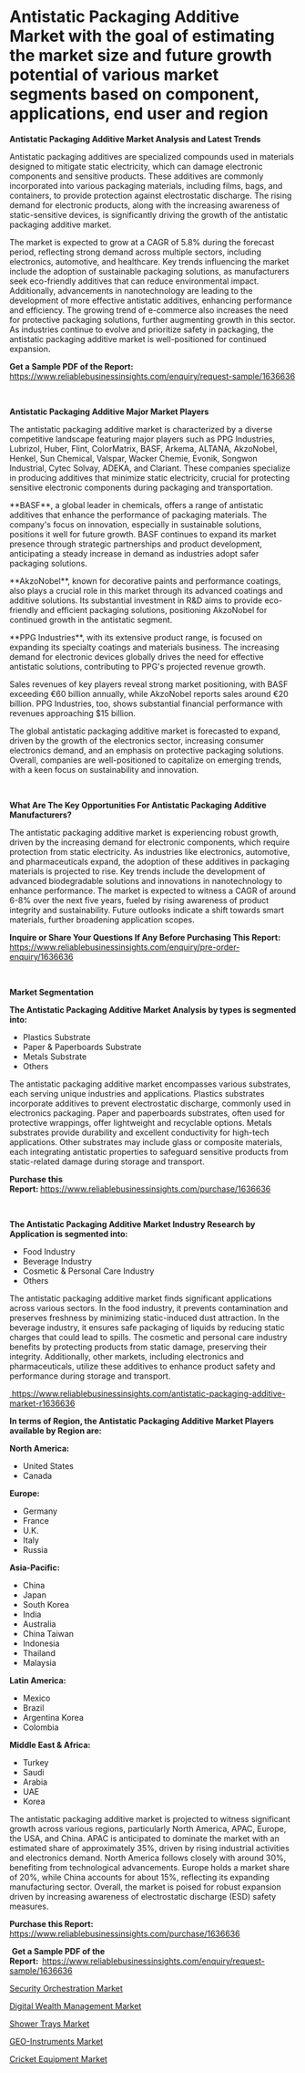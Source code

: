 <p><h1>Antistatic Packaging Additive Market with the goal of estimating the market size and future growth potential of various market segments based on component, applications, end user and region</h1></p><p><strong>Antistatic Packaging Additive Market Analysis and Latest Trends</strong></p>
<p><p>Antistatic packaging additives are specialized compounds used in materials designed to mitigate static electricity, which can damage electronic components and sensitive products. These additives are commonly incorporated into various packaging materials, including films, bags, and containers, to provide protection against electrostatic discharge. The rising demand for electronic products, along with the increasing awareness of static-sensitive devices, is significantly driving the growth of the antistatic packaging additive market.</p><p>The market is expected to grow at a CAGR of 5.8% during the forecast period, reflecting strong demand across multiple sectors, including electronics, automotive, and healthcare. Key trends influencing the market include the adoption of sustainable packaging solutions, as manufacturers seek eco-friendly additives that can reduce environmental impact. Additionally, advancements in nanotechnology are leading to the development of more effective antistatic additives, enhancing performance and efficiency. The growing trend of e-commerce also increases the need for protective packaging solutions, further augmenting growth in this sector. As industries continue to evolve and prioritize safety in packaging, the antistatic packaging additive market is well-positioned for continued expansion.</p></p>
<p><strong>Get a Sample PDF of the Report:&nbsp;</strong> <a href="https://www.reliablebusinessinsights.com/enquiry/request-sample/1636636">https://www.reliablebusinessinsights.com/enquiry/request-sample/1636636</a></p>
<p>&nbsp;</p>
<p><strong>Antistatic Packaging Additive Major Market Players</strong></p>
<p><p>The antistatic packaging additive market is characterized by a diverse competitive landscape featuring major players such as PPG Industries, Lubrizol, Huber, Flint, ColorMatrix, BASF, Arkema, ALTANA, AkzoNobel, Henkel, Sun Chemical, Valspar, Wacker Chemie, Evonik, Songwon Industrial, Cytec Solvay, ADEKA, and Clariant. These companies specialize in producing additives that minimize static electricity, crucial for protecting sensitive electronic components during packaging and transportation.</p><p>**BASF**, a global leader in chemicals, offers a range of antistatic additives that enhance the performance of packaging materials. The company's focus on innovation, especially in sustainable solutions, positions it well for future growth. BASF continues to expand its market presence through strategic partnerships and product development, anticipating a steady increase in demand as industries adopt safer packaging solutions.</p><p>**AkzoNobel**, known for decorative paints and performance coatings, also plays a crucial role in this market through its advanced coatings and additive solutions. Its substantial investment in R&D aims to provide eco-friendly and efficient packaging solutions, positioning AkzoNobel for continued growth in the antistatic segment.</p><p>**PPG Industries**, with its extensive product range, is focused on expanding its specialty coatings and materials business. The increasing demand for electronic devices globally drives the need for effective antistatic solutions, contributing to PPG's projected revenue growth.</p><p>Sales revenues of key players reveal strong market positioning, with BASF exceeding €60 billion annually, while AkzoNobel reports sales around €20 billion. PPG Industries, too, shows substantial financial performance with revenues approaching $15 billion.</p><p>The global antistatic packaging additive market is forecasted to expand, driven by the growth of the electronics sector, increasing consumer electronics demand, and an emphasis on protective packaging solutions. Overall, companies are well-positioned to capitalize on emerging trends, with a keen focus on sustainability and innovation.</p></p>
<p>&nbsp;</p>
<p><strong>What Are The Key Opportunities For Antistatic Packaging Additive Manufacturers?</strong></p>
<p><p>The antistatic packaging additive market is experiencing robust growth, driven by the increasing demand for electronic components, which require protection from static electricity. As industries like electronics, automotive, and pharmaceuticals expand, the adoption of these additives in packaging materials is projected to rise. Key trends include the development of advanced biodegradable solutions and innovations in nanotechnology to enhance performance. The market is expected to witness a CAGR of around 6-8% over the next five years, fueled by rising awareness of product integrity and sustainability. Future outlooks indicate a shift towards smart materials, further broadening application scopes.</p></p>
<p><strong>Inquire or Share Your Questions If Any Before Purchasing This Report:</strong> <a href="https://www.reliablebusinessinsights.com/enquiry/pre-order-enquiry/1636636">https://www.reliablebusinessinsights.com/enquiry/pre-order-enquiry/1636636</a></p>
<p>&nbsp;</p>
<p><strong>Market Segmentation</strong></p>
<p><strong>The Antistatic Packaging Additive Market Analysis by types is segmented into:</strong></p>
<p><ul><li>Plastics Substrate</li><li>Paper & Paperboards Substrate</li><li>Metals Substrate</li><li>Others</li></ul></p>
<p><p>The antistatic packaging additive market encompasses various substrates, each serving unique industries and applications. Plastics substrates incorporate additives to prevent electrostatic discharge, commonly used in electronics packaging. Paper and paperboards substrates, often used for protective wrappings, offer lightweight and recyclable options. Metals substrates provide durability and excellent conductivity for high-tech applications. Other substrates may include glass or composite materials, each integrating antistatic properties to safeguard sensitive products from static-related damage during storage and transport.</p></p>
<p><strong>Purchase this Report:&nbsp;</strong><a href="https://www.reliablebusinessinsights.com/purchase/1636636">https://www.reliablebusinessinsights.com/purchase/1636636</a></p>
<p>&nbsp;</p>
<p><strong>The Antistatic Packaging Additive Market Industry Research by Application is segmented into:</strong></p>
<p><ul><li>Food Industry</li><li>Beverage Industry</li><li>Cosmetic & Personal Care Industry</li><li>Others</li></ul></p>
<p><p>The antistatic packaging additive market finds significant applications across various sectors. In the food industry, it prevents contamination and preserves freshness by minimizing static-induced dust attraction. In the beverage industry, it ensures safe packaging of liquids by reducing static charges that could lead to spills. The cosmetic and personal care industry benefits by protecting products from static damage, preserving their integrity. Additionally, other markets, including electronics and pharmaceuticals, utilize these additives to enhance product safety and performance during storage and transport.</p></p>
<p><a href="https://www.reliablebusinessinsights.com/antistatic-packaging-additive-market-r1636636">&nbsp;https://www.reliablebusinessinsights.com/antistatic-packaging-additive-market-r1636636</a></p>
<p><strong>In terms of Region, the Antistatic Packaging Additive Market Players available by Region are:</strong></p>
<p>
    <p> <strong> North America: </strong>
        <ul>
            <li>United States</li>
            <li>Canada</li>
        </ul>
        </p> 
    <p> <strong> Europe: </strong>
        <ul>
            <li>Germany</li>
            <li>France</li>
            <li>U.K.</li>
            <li>Italy</li>
            <li>Russia</li>
        </ul>
        </p> 
    <p> <strong> Asia-Pacific: </strong>
        <ul>
            <li>China</li>
            <li>Japan</li>
            <li>South Korea</li>
            <li>India</li>
            <li>Australia</li>
            <li>China Taiwan</li>
            <li>Indonesia</li>
            <li>Thailand</li>
            <li>Malaysia</li>
        </ul>
        </p> 
    <p> <strong> Latin America: </strong>
        <ul>
            <li>Mexico</li>
            <li>Brazil</li>
            <li>Argentina Korea</li>
            <li>Colombia</li>
        </ul>
        </p> 
    <p> <strong> Middle East & Africa: </strong>
        <ul>
            <li>Turkey</li>
            <li>Saudi</li>
            <li>Arabia</li>
            <li>UAE</li>
            <li>Korea</li>
        </ul>
    </p>
    </p>
<p><p>The antistatic packaging additive market is projected to witness significant growth across various regions, particularly North America, APAC, Europe, the USA, and China. APAC is anticipated to dominate the market with an estimated share of approximately 35%, driven by rising industrial activities and electronics demand. North America follows closely with around 30%, benefiting from technological advancements. Europe holds a market share of 20%, while China accounts for about 15%, reflecting its expanding manufacturing sector. Overall, the market is poised for robust expansion driven by increasing awareness of electrostatic discharge (ESD) safety measures.</p></p>
<p><strong>Purchase this Report: </strong><a href="https://www.reliablebusinessinsights.com/purchase/1636636">https://www.reliablebusinessinsights.com/purchase/1636636</a></p>
<p>&nbsp;<strong>Get a Sample PDF of the Report:&nbsp;&nbsp;</strong><a href="https://www.reliablebusinessinsights.com/enquiry/request-sample/1636636">https://www.reliablebusinessinsights.com/enquiry/request-sample/1636636</a></p>
<p><strong></strong></p>
<p><p><a href="https://www.linkedin.com/pulse/future-security-orchestration-market-global-forecast-trends-2toef">Security Orchestration Market</a></p><p><a href="https://www.linkedin.com/pulse/global-digital-wealth-management-market-product-type-application-7v3lf">Digital Wealth Management Market</a></p><p><a href="https://issuu.com/reportprime-2/docs/shower-trays-market-size-2030.pptx_fac490b2c214bf">Shower Trays Market</a></p><p><a href="https://medium.com/@kaw0990htdhr22/geo-instruments-market-trends-focusing-on-geo-instruments-market-insight-and-forecast-analysis-6a81431ade9a?postPublishedType=repub">GEO-Instruments Market</a></p><p><a href="https://issuu.com/reportprime-2/docs/cricket-equipment-market-size-2030._74c7bc88bc6a4e">Cricket Equipment Market</a></p></p>